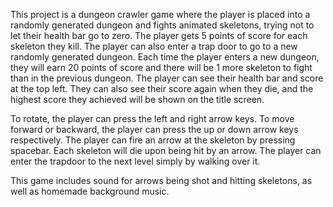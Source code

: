 This project is a dungeon crawler game where the player is placed into a randomly generated dungeon and fights animated skeletons, trying not to let their health bar go to zero.
The player gets 5 points of score for each skeleton they kill. The player can also enter a trap door to go to a new randomly generated dungeon. Each time the player enters a new
dungeon, they will earn 20 points of score and there will be 1 more skeleton to fight than in the previous dungeon. The player can see their health bar and score at the top
left. They can also see their score again when they die, and the highest score they achieved will be shown on the title screen.

To rotate, the player can press the left and right arrow keys. To move forward or backward, the player can press the up or down arrow keys respectively. The player can fire an
arrow at the skeleton by pressing spacebar. Each skeleton will die upon being hit by an arrow. The player can enter the trapdoor to the next level simply by walking over it.

This game includes sound for arrows being shot and hitting skeletons, as well as homemade background music.
